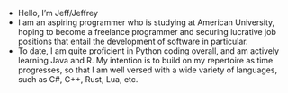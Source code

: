 - Hello, I’m Jeff/Jeffrey
- I am an aspiring programmer who is studying at American University, hoping to become a freelance programmer and securing lucrative job positions that entail the development of software in particular.
- To date, I am quite proficient in Python coding overall, and am actively learning Java and R. My intention is to build on my repertoire as time progresses, so that I am well versed with a wide variety of languages, such as C#, C++, Rust, Lua, etc.
<!---
wjeff1648/wjeff1648 is a ✨ special ✨ repository because its `README.md` (this file) appears on your GitHub profile.
You can click the Preview link to take a look at your changes.
--->

